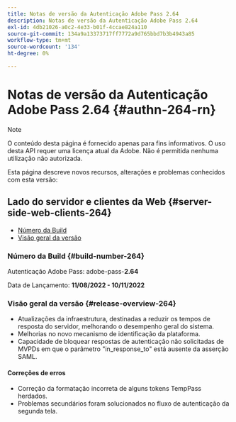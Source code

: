 ```yaml
---
title: Notas de versão da Autenticação Adobe Pass 2.64
description: Notas de versão da Autenticação Adobe Pass 2.64
exl-id: 4db21026-a0c2-4e33-b01f-4ccae824a110
source-git-commit: 134a9a13373717ff7772a9d765bbd7b3b4943a85
workflow-type: tm+mt
source-wordcount: '134'
ht-degree: 0%

---
```


# Notas de versão da Autenticação Adobe Pass 2.64 {#authn-264-rn}

>[!NOTE]
>
>O conteúdo desta página é fornecido apenas para fins informativos. O uso desta API requer uma licença atual da Adobe. Não é permitida nenhuma utilização não autorizada.

Esta página descreve novos recursos, alterações e problemas conhecidos com esta versão:

## Lado do servidor e clientes da Web {#server-side-web-clients-264}

* [Número da Build](#build-number-264)
* [Visão geral da versão](#release-overview-264)

### Número da Build {#build-number-264}

Autenticação Adobe Pass: adobe-pass-**2.64**

Data de Lançamento: **11/08/2022 - 10/11/2022**

### Visão geral da versão {#release-overview-264}

* Atualizações da infraestrutura, destinadas a reduzir os tempos de resposta do servidor, melhorando o desempenho geral do sistema.
* Melhorias no novo mecanismo de identificação da plataforma.
* Capacidade de bloquear respostas de autenticação não solicitadas de MVPDs em que o parâmetro &quot;in_response_to&quot; está ausente da asserção SAML.

#### Correções de erros

* Correção da formatação incorreta de alguns tokens TempPass herdados.
* Problemas secundários foram solucionados no fluxo de autenticação da segunda tela.
